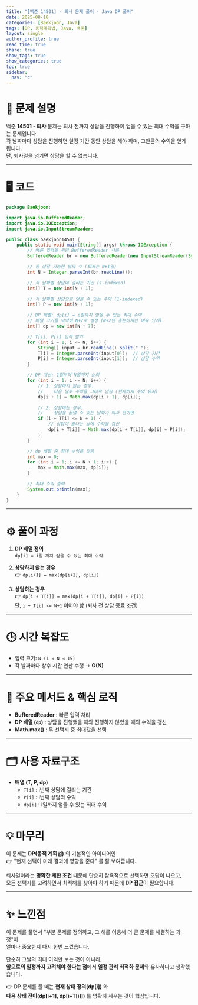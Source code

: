 ```yaml
---
title: "[백준 14501] - 퇴사 문제 풀이 - Java DP 풀이"
date: 2025-08-18
categories: [Baekjoon, Java]
tags: [DP, 동적계획법, Java, 백준]
layout: single
author_profile: true
read_time: true
share: true
show_tags: true
show_categories: true
toc: true
sidebar:
  nav: "c"
---
```


# 📌 문제 설명

백준 **14501 - 퇴사** 문제는 퇴사 전까지 상담을 진행하여 얻을 수 있는 최대 수익을 구하는 문제입니다.  
각 날짜마다 상담을 진행하면 일정 기간 동안 상담을 해야 하며, 그만큼의 수익을 얻게 됩니다.  
단, 퇴사일을 넘기면 상담을 할 수 없습니다.

---

# 🖥️ 코드

```java
package Baekjoon;

import java.io.BufferedReader;
import java.io.IOException;
import java.io.InputStreamReader;

public class baekjoon14501 {
    public static void main(String[] args) throws IOException {
        // 빠른 입력을 위한 BufferedReader 사용
        BufferedReader br = new BufferedReader(new InputStreamReader(System.in));

        // 총 상담 가능한 날짜 수 (퇴사는 N+1일)
        int N = Integer.parseInt(br.readLine());

        // 각 날짜별 상담에 걸리는 기간 (1-indexed)
        int[] T = new int[N + 1];

        // 각 날짜별 상담으로 얻을 수 있는 수익 (1-indexed)
        int[] P = new int[N + 1];

        // DP 배열: dp[i] = i일까지 얻을 수 있는 최대 수익
        // 배열 크기를 넉넉히 N+7로 설정 (N+2면 충분하지만 여유 있게)
        int[] dp = new int[N + 7];

        // T[i], P[i] 입력 받기
        for (int i = 1; i <= N; i++) {
            String[] input = br.readLine().split(" ");
            T[i] = Integer.parseInt(input[0]);  // 상담 기간
            P[i] = Integer.parseInt(input[1]);  // 상담 수익
        }

        // DP 계산: 1일부터 N일까지 순회
        for (int i = 1; i <= N; i++) {
            // 1. 상담하지 않는 경우:
            //    다음 날로 수익을 그대로 넘김 (현재까지 수익 유지)
            dp[i + 1] = Math.max(dp[i + 1], dp[i]);

            // 2. 상담하는 경우:
            //    상담을 끝낼 수 있는 날짜가 퇴사 전이면
            if (i + T[i] <= N + 1) {
                // 상담이 끝나는 날에 수익을 갱신
                dp[i + T[i]] = Math.max(dp[i + T[i]], dp[i] + P[i]);
            }
        }

        // dp 배열 중 최대 수익을 찾음
        int max = 0;
        for (int i = 1; i <= N + 1; i++) {
            max = Math.max(max, dp[i]);
        }

        // 최대 수익 출력
        System.out.println(max);
    }
}

```

---

# ⚙️ 풀이 과정

1. **DP 배열 정의**  
   `dp[i] = i일 까지 얻을 수 있는 최대 수익`

2. **상담하지 않는 경우**  
   👉 `dp[i+1] = max(dp[i+1], dp[i])`

3. **상담하는 경우**  
   👉 `dp[i + T[i]] = max(dp[i + T[i]], dp[i] + P[i])`  
   단, `i + T[i] <= N+1` 이어야 함 (퇴사 전 상담 종료 조건)

---

# 🕒 시간 복잡도

- 입력 크기: `N (1 ≤ N ≤ 15)`
- 각 날짜마다 상수 시간 연산 수행 → **O(N)**

---

# 📌 주요 메서드 & 핵심 로직

- **BufferedReader** : 빠른 입력 처리
- **DP 배열 (`dp`)** : 상담을 진행했을 때와 진행하지 않았을 때의 수익을 갱신
- **Math.max()** : 두 선택지 중 최대값을 선택

---

# 🗂️ 사용 자료구조

- **배열 (T, P, dp)**
  - `T[i]` : i번째 상담에 걸리는 기간
  - `P[i]` : i번째 상담의 수익
  - `dp[i]` : i일까지 얻을 수 있는 최대 수익

---

# 💡 마무리

이 문제는 **DP(동적 계획법)** 의 기본적인 아이디어인  
👉 "현재 선택이 미래 결과에 영향을 준다" 를 잘 보여줍니다.

퇴사일이라는 **명확한 제한 조건** 때문에 단순히 탐욕적으로 선택하면 오답이 나오고,  
모든 선택지를 고려하면서 최적해를 찾아야 하기 때문에 **DP 접근**이 필요합니다.

---

# ✨ 느낀점

이 문제를 풀면서 "부분 문제를 정의하고, 그 해를 이용해 더 큰 문제를 해결하는 과정"이  
얼마나 중요한지 다시 한번 느꼈습니다.

단순히 그날의 최대 이익만 보는 것이 아니라,  
**앞으로의 일정까지 고려해야 한다는 점**에서 **일정 관리 최적화 문제**와 유사하다고 생각했습니다.

👉 DP 문제를 풀 때는 **현재 상태 정의(dp[i])** 와  
**다음 상태 전이(dp[i+1], dp[i+T[i]])** 를 명확히 세우는 것이 핵심입니다.
